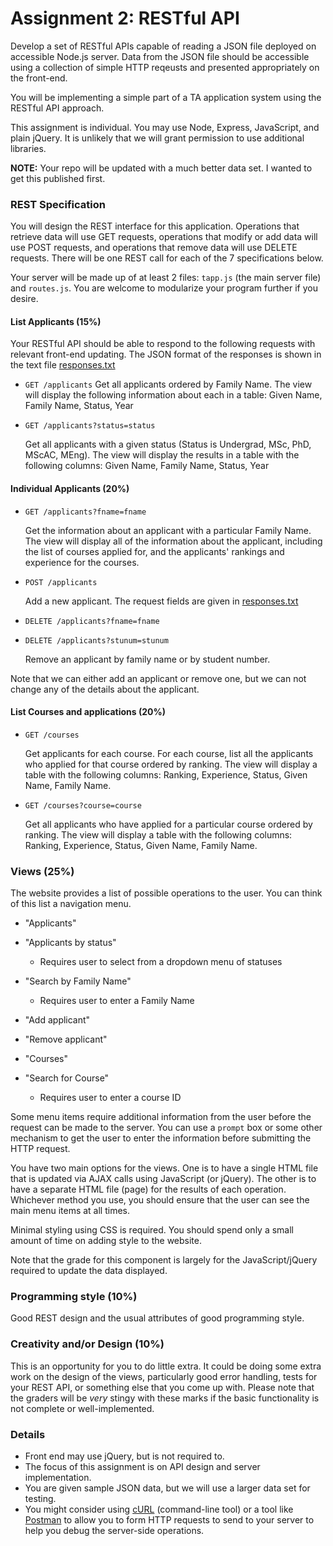 # Assignment 2: RESTful API

Develop a set of RESTful APIs capable of reading a JSON file deployed on accessible Node.js server.  Data from the JSON file should be accessible using a collection of simple HTTP reqeusts and presented appropriately on the front-end.

You will be implementing a simple part of a TA application system using the RESTful API approach.

This assignment is individual.  You may use Node, Express, JavaScript, and plain jQuery.  It is unlikely that we will grant permission to use additional libraries.

**NOTE:** Your repo will be updated with a much better data set.  I wanted to get this published first.


### REST Specification

You will design the REST interface for this application.  Operations that retrieve data will use GET requests, operations that modify or add data will use POST requests, and operations that remove data will use DELETE requests.  There will be one REST call for each of the 7 specifications below.

Your server will be made up of at least 2 files: `tapp.js` (the main server file) and `routes.js`. You are welcome to modularize your program further if you desire.

#### List Applicants (15%)

Your RESTful API should be able to respond to the following requests with relevant front-end updating.  The JSON format of the responses is shown in the text file [responses.txt](./responses.txt)

 - `GET /applicants`  Get all applicants ordered by Family Name.  The view will display the following information about each in a table: Given Name, Family Name, Status, Year

 -  `GET /applicants?status=status`

    Get all applicants with a given status (Status is Undergrad, MSc, PhD, MScAC, MEng).  The view will display the results in a table with the following columns: Given Name, Family Name, Status, Year


#### Individual Applicants (20%)

 - `GET /applicants?fname=fname`

    Get the information about an applicant with a particular Family Name.  The view will display all of the information about the applicant, including the list of courses applied for, and the applicants' rankings and experience for the courses.

 - `POST /applicants`

    Add a new applicant.  The request fields are given in [responses.txt](./responses.txt)

 - `DELETE /applicants?fname=fname`
 - `DELETE /applicants?stunum=stunum`
 
    Remove an applicant by family name or by student number.

Note that we can either add an applicant or remove one, but we can not change any of the details about the applicant.

#### List Courses and applications (20%)

 - `GET /courses`

    Get applicants for each course.  For each course, list all the applicants who applied for that course ordered by ranking. The view will display a table with the following columns: Ranking, Experience, Status, Given Name, Family Name.

 - `GET /courses?course=course`

    Get all applicants who have applied for a particular course ordered by ranking.  The view will display a table with the following columns: Ranking, Experience, Status, Given Name, Family Name.

### Views (25%)

The website provides a list of possible operations to the user.  You can think of this list a navigation menu.

 - "Applicants"
 - "Applicants by status"
    - Requires user to select from a dropdown menu of statuses
 - "Search by Family Name"
     - Requires user to enter a Family Name
 - "Add applicant"
 - "Remove applicant"

 - "Courses"
 - "Search for Course"
     - Requires user to enter a course ID

Some menu items require additional information from the user before the request can be made to the server. You can use a `prompt` box or some other mechanism to get the user to enter the information before submitting the HTTP request.

You have two main options for the views.  One is to have a single HTML file that is updated via AJAX calls using JavaScript (or jQuery).  The other is to have a separate HTML file (page) for the results of each operation.  Whichever method you use, you should ensure that the user can see the main menu items at all times.

Minimal styling using CSS is required.  You should spend only a small amount of time on adding style to the website.

Note that the grade for this component is largely for the JavaScript/jQuery required to update the data displayed.

### Programming style (10%)

Good REST design and the usual attributes of good programming style.

### Creativity and/or Design (10%)

This is an opportunity for you to do little extra.  It could be doing some extra work on the design of the views, particularly good error handling, tests for your REST API, or something else that you come up with.  Please note that the graders will be *very* stingy with these marks if the basic functionality is not complete or well-implemented.

### Details

 - Front end may use jQuery, but is not required to.
 - The focus of this assignment is on API design and server implementation.
 - You are given sample JSON data, but we will use a larger data set for testing.
 - You might consider using [cURL](http://conqueringthecommandline.com/book/curl) (command-line tool) or a tool like [Postman](https://www.getpostman.com) to allow you to form HTTP requests to send to your server to help you debug the server-side operations.

